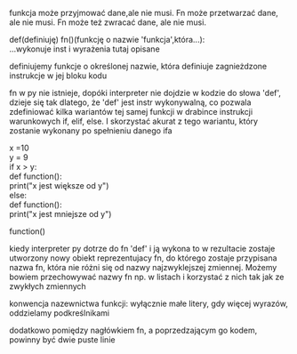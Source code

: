 funkcja może przyjmować dane,ale nie musi. Fn może przetwarzać dane, ale nie musi. Fn może też   zwracać dane, ale nie musi.

def(definiuję)  fn()(funkcję o nazwie 'funkcja',która...):  
    ...wykonuje inst i wyrażenia tutaj opisane

definiujemy funkcje o określonej nazwie, która definiuje zagnieżdzone instrukcje w jej bloku kodu

fn w py nie istnieje, dopóki interpreter nie dojdzie w kodzie do słowa 'def', dzieje się tak dlatego, że 'def' jest instr wykonywalną, co pozwala zdefiniować kilka wariantów tej samej funkcji w drabince instrukcji warunkowych if, elif, else. I skorzystać akurat z tego wariantu, który zostanie wykonany po spełnieniu danego ifa

x =10  
y = 9  
if x > y:  
    def function():  
        print("x jest większe od y")  
else:  
    def function():  
        print("x jest mniejsze od y")  
  
function()

kiedy interpreter py dotrze do fn 'def' i ją wykona to w rezultacie zostaje utworzony nowy obiekt reprezentujacy fn, do którego zostaje przypisana nazwa fn, która nie różni się od nazwy najzwyklejszej zmiennej. Możemy bowiem przechowywać nazwy fn np. w listach i korzystać z nich tak jak ze zwykłych zmiennych

konwencja nazewnictwa funkcji:
wyłącznie małe litery, 
gdy więcej wyrazów, oddzielamy podkreślnikami

dodatkowo pomiędzy nagłówkiem fn, a poprzedzającym go kodem, powinny być dwie puste linie